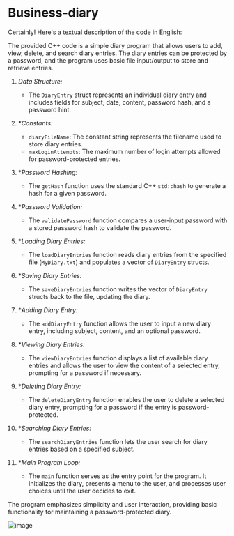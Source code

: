 # Business-diary

Certainly! Here's a textual description of the code in English:

The provided C++ code is a simple diary program that allows users to add, view, delete, and search diary entries. The diary entries can be protected by a password, and the program uses basic file input/output to store and retrieve entries.

1. *Data Structure:*
   - The `DiaryEntry` struct represents an individual diary entry and includes fields for subject, date, content, password hash, and a password hint.

2. **Constants:*
   - `diaryFileName`: The constant string represents the filename used to store diary entries.
   - `maxLoginAttempts`: The maximum number of login attempts allowed for password-protected entries.

3. **Password Hashing:*
   - The `getHash` function uses the standard C++ `std::hash` to generate a hash for a given password.

4. **Password Validation:*
   - The `validatePassword` function compares a user-input password with a stored password hash to validate the password.

5. **Loading Diary Entries:*
   - The `loadDiaryEntries` function reads diary entries from the specified file (`MyDiary.txt`) and populates a vector of `DiaryEntry` structs.

6. **Saving Diary Entries:*
   - The `saveDiaryEntries` function writes the vector of `DiaryEntry` structs back to the file, updating the diary.

7. **Adding Diary Entry:*
   - The `addDiaryEntry` function allows the user to input a new diary entry, including subject, content, and an optional password.

8. **Viewing Diary Entries:*
   - The `viewDiaryEntries` function displays a list of available diary entries and allows the user to view the content of a selected entry, prompting for a password if necessary.

9. **Deleting Diary Entry:*
   - The `deleteDiaryEntry` function enables the user to delete a selected diary entry, prompting for a password if the entry is password-protected.

10. **Searching Diary Entries:*
    - The `searchDiaryEntries` function lets the user search for diary entries based on a specified subject.

11. **Main Program Loop:*
    - The `main` function serves as the entry point for the program. It initializes the diary, presents a menu to the user, and processes user choices until the user decides to exit.

The program emphasizes simplicity and user interaction, providing basic functionality for maintaining a password-protected diary.



![image](https://github.com/MaksDrap/Business-diary/assets/132902478/061d18cd-fd91-4062-a074-562bd03c0c11)
